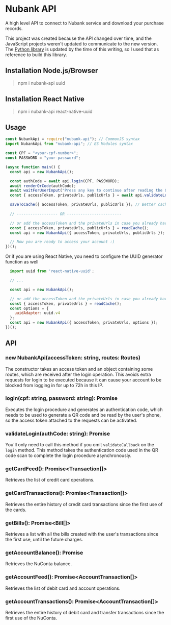 # Nubank API

A high level API to connect to Nubank service and download your purchase records.

This project was created because the API changed over time, and the JavaScript projects weren't updated to communicate to the new version. The [Python library](https://github.com/andreroggeri/pynubank/) is updated by the time of this writing, so I used that as reference to build this library.

## Installation Node.js/Browser

> npm i nubank-api uuid

## Installation React Native

> npm i nubank-api react-native-uuid

## Usage

```javascript
const NubankApi = require("nubank-api"); // CommonJS syntax
import NubankApi from "nubank-api"; // ES Modules syntax

const CPF = "<your-cpf-number>";
const PASSWORD = "your-password";

(async function main() {
  const api = new NubankApi();

  const authCode = await api.login(CPF, PASSWORD);
  await renderQrCode(authCode);
  await waitForUserInput("Press any key to continue after reading the QR code");
  const { accessToken, privateUrls, publicUrls } = await api.validateLogin(authCode);

  saveToCache({ accessToken, privateUrls, publicUrls }); // Better cache that, because making too many login requests results in a 429 error
  
  // ------------------ OR ------------------------

  // or add the accessToken and the privateUrls in case you already have them
  const { accessToken, privateUrls, publicUrls } = readCache();
  const api = new NubankApi({ accessToken, privateUrls, publicUrls });

  // Now you are ready to access your account :)
})();
```

Or if you are using React Native, you need to configure the UUID generator function as well

```javascript
  import uuid from 'react-native-uuid';

  // ...

  const api = new NubankApi();

  // or add the accessToken and the privateUrls in case you already have them
  const { accessToken, privateUrls } = readCache();
  const options = {
    uuidAdapter: uuid.v4
  };
  const api = new NubankApi({ accessToken, privateUrls, options });
})();
```

## API

### new NubankApi(accessToken: string, routes: Routes)

The constructor takes an access token and an object containing some routes, which are received after the login operation. This avoids extra requests for login to be executed because it can cause your account to be blocked from logging in for up to 72h in this IP.

### login(cpf: string, password: string): Promise<string>

Executes the login procedure and generates an authentication code, which needs to be used to generate a QR code and be read by the user's phone, so the access token attached to the requests can be activated.

### validateLogin(authCode: string): Promise<AuthState>

You'll only need to call this method if you omit `validateCallback` on the `login` method. This method takes the authentication code used in the QR code scan to complete the login procedure asynchronously.

### getCardFeed(): Promise<Transaction[]>

Retrieves the list of credit card operations.

### getCardTransactions(): Promise<Transaction[]>

Retrieves the entire history of credit card transactions since the first use of the cards.

### getBills(): Promise<Bill[]>

Retrieves a list with all the bills created with the user's transactions since the first use, until the future charges.

### getAccountBalance(): Promise<number>

Retrieves the NuConta balance.

### getAccountFeed(): Promise<AccountTransaction[]>

Retrieves the list of debit card and account operations.

### getAccountTransactions(): Promise<AccountTransaction[]>

Retrieves the entire history of debit card and transfer transactions since the first use of the NuConta.
